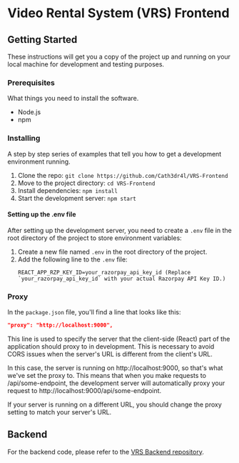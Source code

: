 # Video Rental System (VRS) Frontend

## Getting Started

These instructions will get you a copy of the project up and running on your local machine for development and testing purposes.

### Prerequisites

What things you need to install the software.

- Node.js
- npm

### Installing

A step by step series of examples that tell you how to get a development environment running.

1. Clone the repo: `git clone https://github.com/Cath3dr4l/VRS-Frontend`
2. Move to the project directory: `cd VRS-Frontend`
3. Install dependencies: `npm install`
4. Start the development server: `npm start`

#### Setting up the .env file

After setting up the development server, you need to create a `.env` file in the root directory of the project to store environment variables:

1. Create a new file named `.env` in the root directory of the project.
2. Add the following line to the `.env` file:
   ```env
   REACT_APP_RZP_KEY_ID=your_razorpay_api_key_id (Replace `your_razorpay_api_key_id` with your actual Razorpay API Key ID.)
   ```

### Proxy

In the `package.json` file, you'll find a line that looks like this:

```json
"proxy": "http://localhost:9000",
```

This line is used to specify the server that the client-side (React) part of the application should proxy to in development. This is necessary to avoid CORS issues when the server's URL is different from the client's URL.

In this case, the server is running on http://localhost:9000, so that's what we've set the proxy to. This means that when you make requests to /api/some-endpoint, the development server will automatically proxy your request to http://localhost:9000/api/some-endpoint.

If your server is running on a different URL, you should change the proxy setting to match your server's URL.

## Backend

For the backend code, please refer to the [VRS Backend repository](https://github.com/harshit-jain52/VRS-Backend).
